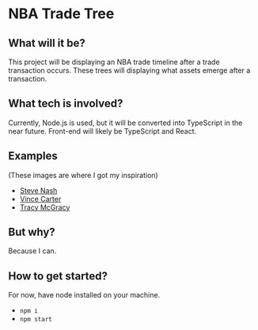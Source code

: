 # NBA Trade Tree

## What will it be?

This project will be displaying an NBA trade timeline after a trade transaction occurs. These trees will displaying what assets emerge after a transaction.

## What tech is involved?

Currently, Node.js is used, but it will be converted into TypeScript in the near future. Front-end will likely be TypeScript and React. 

## Examples

(These images are where I got my inspiration)

- [Steve Nash](https://i.imgur.com/n8MJK00.jpg)
- [Vince Carter](https://i.imgur.com/n8MJK00.jpg)
- [Tracy McGracy](https://i.imgur.com/RTExHxV.png)


## But why?

Because I can.

## How to get started?

For now, have node installed on your machine.
- `npm i`
- `npm start`